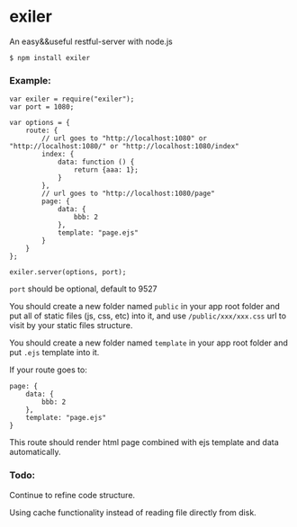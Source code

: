 # exiler
An easy&amp;&amp;useful restful-server with node.js

`$ npm install exiler`

### Example:

    var exiler = require("exiler");
    var port = 1080;

    var options = {
	    route: {
	        // url goes to "http://localhost:1080" or "http://localhost:1080/" or "http://localhost:1080/index"
		    index: {
			    data: function () {
				    return {aaa: 1};
			    }
		    },
		    // url goes to "http://localhost:1080/page"
		    page: {
			    data: {
				    bbb: 2
			    },
			    template: "page.ejs"
		    }
	    }
    };

    exiler.server(options, port);
    
`port` should be optional, default to 9527

You should create a new folder named `public` in your app root folder and put all of static files (js, css, etc) into it, and use `/public/xxx/xxx.css` url to visit by your static files structure.

You should create a new folder named `template` in your app root folder and put `.ejs` template into it.

If your route goes to:

    page: {
	    data: {
		    bbb: 2
	    },
	    template: "page.ejs"
	}

This route should render html page combined with ejs template and data automatically.

### Todo:

Continue to refine code structure.

Using cache functionality instead of reading file directly from disk. 
